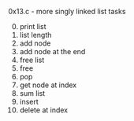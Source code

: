 0x13.c - more singly linked list
tasks

0. print list
1. list length
2. add node
3. add node at the end
4. free list
5. free
6. pop
7. get node at index
8. sum list
9. insert
10. delete at index
